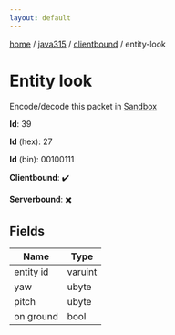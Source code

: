 ```yaml
---
layout: default
---
```


[home](/)  /  [java315](/protocol/java315)  /  [clientbound](/protocol/java315/clientbound)  /  entity-look

# Entity look

Encode/decode this packet in [Sandbox](../../../sandbox/java315#clientbound.entity_look)

**Id**: 39

**Id** (hex): 27

**Id** (bin): 00100111

**Clientbound**: ✔️

**Serverbound**: ✖️

## Fields

Name | Type
---|---
entity id | varuint
yaw | ubyte
pitch | ubyte
on ground | bool
